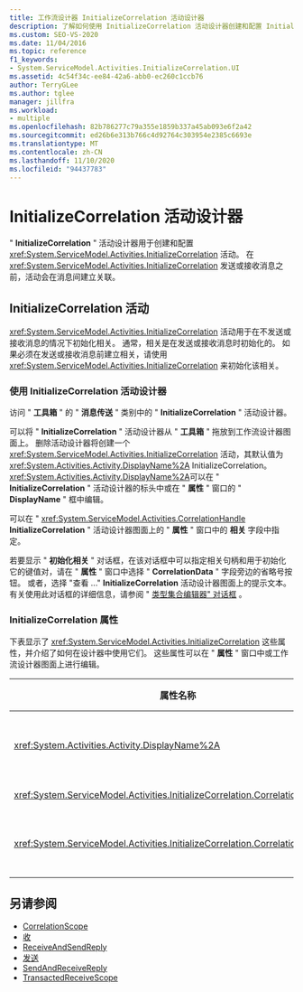 ```yaml
---
title: 工作流设计器 InitializeCorrelation 活动设计器
description: 了解如何使用 InitializeCorrelation 活动设计器创建和配置 InitializeCorrelation 活动。
ms.custom: SEO-VS-2020
ms.date: 11/04/2016
ms.topic: reference
f1_keywords:
- System.ServiceModel.Activities.InitializeCorrelation.UI
ms.assetid: 4c54f34c-ee84-42a6-abb0-ec260c1ccb76
author: TerryGLee
ms.author: tglee
manager: jillfra
ms.workload:
- multiple
ms.openlocfilehash: 82b786277c79a355e1859b337a45ab093e6f2a42
ms.sourcegitcommit: ed26b6e313b766c4d92764c303954e2385c6693e
ms.translationtype: MT
ms.contentlocale: zh-CN
ms.lasthandoff: 11/10/2020
ms.locfileid: "94437783"
---
```

# <a name="initializecorrelation-activity-designer"></a>InitializeCorrelation 活动设计器

" **InitializeCorrelation** " 活动设计器用于创建和配置 <xref:System.ServiceModel.Activities.InitializeCorrelation> 活动。 在 <xref:System.ServiceModel.Activities.InitializeCorrelation> 发送或接收消息之前，活动会在消息间建立关联。

## <a name="the-initializecorrelation-activity"></a>InitializeCorrelation 活动

<xref:System.ServiceModel.Activities.InitializeCorrelation> 活动用于在不发送或接收消息的情况下初始化相关。 通常，相关是在发送或接收消息时初始化的。 如果必须在发送或接收消息前建立相关，请使用 <xref:System.ServiceModel.Activities.InitializeCorrelation> 来初始化该相关。

### <a name="using-the-initializecorrelation-activity-designer"></a>使用 InitializeCorrelation 活动设计器

访问 " **工具箱** " 的 " **消息传送** " 类别中的 " **InitializeCorrelation** " 活动设计器。

可以将 " **InitializeCorrelation** " 活动设计器从 " **工具箱** " 拖放到工作流设计器图面上。 删除活动设计器将创建一个 <xref:System.ServiceModel.Activities.InitializeCorrelation> 活动，其默认值为 <xref:System.Activities.Activity.DisplayName%2A> InitializeCorrelation。 <xref:System.Activities.Activity.DisplayName%2A>可以在 " **InitializeCorrelation** " 活动设计器的标头中或在 " **属性** " 窗口的 " **DisplayName** " 框中编辑。

可以在 " <xref:System.ServiceModel.Activities.CorrelationHandle> **InitializeCorrelation** " 活动设计器图面上的 " **属性** " 窗口中的 **相关** 字段中指定。

若要显示 " **初始化相关** " 对话框，在该对话框中可以指定相关句柄和用于初始化它的键值对，请在 " **属性** " 窗口中选择 " **CorrelationData** " 字段旁边的省略号按钮。 或者，选择 "查看 ..." **InitializeCorrelation** 活动设计器图面上的提示文本。 有关使用此对话框的详细信息，请参阅 " [类型集合编辑器" 对话框](../workflow-designer/type-collection-editor-dialog-box.md) 。

### <a name="the-initializecorrelation-properties"></a>InitializeCorrelation 属性

下表显示了 <xref:System.ServiceModel.Activities.InitializeCorrelation> 这些属性，并介绍了如何在设计器中使用它们。 这些属性可以在 " **属性** " 窗口中或工作流设计器图面上进行编辑。

|属性名称|必选|使用情况|
|-|--------------|-|
|<xref:System.Activities.Activity.DisplayName%2A>|错误|<xref:System.ServiceModel.Activities.InitializeCorrelation> 活动的友好名称。 默认值为 InitializeCorrelation。<br /><br /> 尽管不是严格需要为友好使用非默认值 <xref:System.Activities.Activity.DisplayName%2A> ，但建议使用。|
|<xref:System.ServiceModel.Activities.InitializeCorrelation.Correlation%2A>|错误|用于关联相关中的工作流活动的 <xref:System.ServiceModel.Activities.CorrelationHandle>。|
|<xref:System.ServiceModel.Activities.InitializeCorrelation.CorrelationData%2A>|错误|将消息与工作流实例相关联的相关数据的字典。<br /><br /> 使用 " **初始化相关** " 对话框可以配置 <xref:System.ServiceModel.Activities.InitializeCorrelation.CorrelationData%2A> 。 有关使用此对话框的详细信息，请参阅 " [类型集合编辑器" 对话框](../workflow-designer/type-collection-editor-dialog-box.md) 。|

## <a name="see-also"></a>另请参阅

- [CorrelationScope](../workflow-designer/correlationscope-activity-designer.md)
- [收](../workflow-designer/receive-activity-designer.md)
- [ReceiveAndSendReply](../workflow-designer/receiveandsendreply-template-designer.md)
- [发送](../workflow-designer/send-activity-designer.md)
- [SendAndReceiveReply](../workflow-designer/sendandreceivereply-template-designer.md)
- [TransactedReceiveScope](../workflow-designer/transactedreceivescope-activity-designer.md)